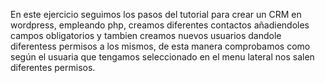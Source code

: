 En este ejercicio seguimos los pasos del tutorial para crear un CRM en wordpress, empleando php, creamos diferentes contactos añadiendoles campos obligatorios y tambien creamos nuevos usuarios dandole diferentess permisos a los mismos, de esta manera comprobamos como según el usuaria que tengamos seleccionado en el menu lateral nos salen diferentes permisos.